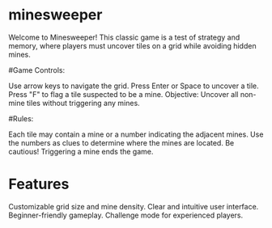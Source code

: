 # minesweeper
Welcome to Minesweeper! This classic game is a test of strategy and memory, where players must uncover tiles on a grid while avoiding hidden mines.

#Game Controls:

Use arrow keys to navigate the grid.
Press Enter or Space to uncover a tile.
Press "F" to flag a tile suspected to be a mine.
Objective: Uncover all non-mine tiles without triggering any mines.

#Rules:

Each tile may contain a mine or a number indicating the adjacent mines.
Use the numbers as clues to determine where the mines are located.
Be cautious! Triggering a mine ends the game.

# Features
Customizable grid size and mine density.
Clear and intuitive user interface.
Beginner-friendly gameplay.
Challenge mode for experienced players.

